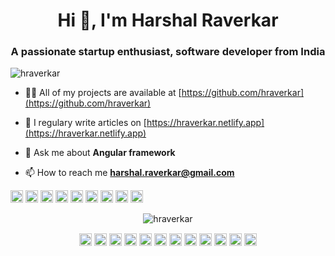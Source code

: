 <h1 align="center">Hi 👋, I'm Harshal Raverkar</h1>
<h3 align="center">A passionate startup enthusiast, software developer from India</h3>
<p align="left"> <img src="https://komarev.com/ghpvc/?username=hraverkar" alt="hraverkar" /> </p>

- 👨‍💻 All of my projects are available at [https://github.com/hraverkar](https://github.com/hraverkar)

- 📝 I regulary write articles on [https://hraverkar.netlify.app](https://hraverkar.netlify.app)

- 💬 Ask me about **Angular framework**

- 📫 How to reach me **harshal.raverkar@gmail.com**

<p align="left"><img src="https://konpa.github.io/devicon/devicon.git/icons/csharp/csharp-original.svg" alt="csharp" width="20" height="20"/> <img src="https://konpa.github.io/devicon/devicon.git/icons/docker/docker-original-wordmark.svg" alt="docker" width="20" height="20"/> <img src="https://konpa.github.io/devicon/devicon.git/icons/dot-net/dot-net-original-wordmark.svg" alt="dotnet" width="20" height="20"/> <img src="https://konpa.github.io/devicon/devicon.git/icons/javascript/javascript-original.svg" alt="javascript" width="20" height="20"/> <img src="https://konpa.github.io/devicon/devicon.git/icons/typescript/typescript-original.svg" alt="typescript" width="20" height="20"/> <img src="https://konpa.github.io/devicon/devicon.git/icons/mongodb/mongodb-original-wordmark.svg" alt="mongodb" width="20" height="20"/> <img src="https://konpa.github.io/devicon/devicon.git/icons/postgresql/postgresql-original-wordmark.svg" alt="postgresql" width="20" height="20"/> <img src="https://konpa.github.io/devicon/devicon.git/icons/nodejs/nodejs-original-wordmark.svg" alt="nodejs" width="20" height="20"/> <img src="https://konpa.github.io/devicon/devicon.git/icons/nginx/nginx-original.svg" alt="nginx" width="20" height="20"/></p><p align="center"> <img src="https://github-readme-stats.vercel.app/api?username=hraverkar&show_icons=true" alt="hraverkar" /> </p>

<p align="center">
<a href="https://medium.com/@hraverkar" target="blank"><img align="center" src="https://cdn.jsdelivr.net/npm/simple-icons@3.0.1/icons/medium.svg" alt="hraverkar" height="20" width="20" /></a>
<a href="https://dev.to/hraverkar" target="blank"><img align="center" src="https://cdn.jsdelivr.net/npm/simple-icons@3.0.1/icons/dev-dot-to.svg" alt="hraverkar" height="20" width="20" /></a>
<a href="https://twitter.com/hraverkar" target="blank"><img align="center" src="https://cdn.jsdelivr.net/npm/simple-icons@3.0.1/icons/twitter.svg" alt="hraverkar" height="20" width="20" /></a>
<a href="https://linkedin.com/in/hraverkar" target="blank"><img align="center" src="https://cdn.jsdelivr.net/npm/simple-icons@3.0.1/icons/linkedin.svg" alt="hraverkar" height="20" width="20" /></a>
<a href="https://stackoverflow.com/users/2635445/harshal" target="blank"><img align="center" src="https://cdn.jsdelivr.net/npm/simple-icons@3.0.1/icons/stackoverflow.svg" alt="2635445/harshal" height="20" width="20" /></a>
<a href="https://codesandbox.com/hraverkar" target="blank"><img align="center" src="https://cdn.jsdelivr.net/npm/simple-icons@3.0.1/icons/codesandbox.svg" alt="hraverkar" height="20" width="20" /></a>
<a href="https://kaggle.com/hraverkar" target="blank"><img align="center" src="https://cdn.jsdelivr.net/npm/simple-icons@3.0.1/icons/kaggle.svg" alt="hraverkar" height="20" width="20" /></a>
<a href="https://fb.com/hraverkar" target="blank"><img align="center" src="https://cdn.jsdelivr.net/npm/simple-icons@3.0.1/icons/facebook.svg" alt="hraverkar" height="20" width="20" /></a>
<a href="https://instagram.com/i.am_harshal" target="blank"><img align="center" src="https://cdn.jsdelivr.net/npm/simple-icons@3.0.1/icons/instagram.svg" alt="hraverkar" height="20" width="20" /></a> 
<a href="https://paypal.me/hraverkar" target="blank"><img align="center" src="https://cdn.jsdelivr.net/npm/simple-icons@3.0.1/icons/paypal.svg" alt="hraverkar" height="20" width="20" /></a>
<a href="https://www.patreon.com/hraverkar/creators" target="blank"><img align="center" src="https://cdn.jsdelivr.net/npm/simple-icons@3.0.1/icons/patreon.svg" alt="hraverkar" height="20" width="20" /></a>
  <a href="https://www.buymeacoffee.com/hraverkar" target="blank"><img align="center" src="https://cdn.jsdelivr.net/npm/simple-icons@3.0.1/icons/buymeacoffee.svg" alt="hraverkar" height="20" width="20" /></a>
</p>
